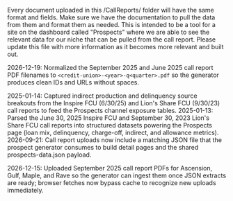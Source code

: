 Every document uploaded in this /CallReports/ folder will have the same format and fields. Make sure we have the documentation to pull the data from them and format them as needed. This is intended to be a tool for a site on the dashboard called "Prospects" where we are able to see the relevant data for our niche that can be pulled from the call report. Please update this file with more information as it becomes more relevant and built out.

2026-12-19: Normalized the September 2025 and June 2025 call report PDF filenames to `<credit-union>-<year>-q<quarter>.pdf` so the generator produces clean IDs and URLs without spaces.

2025-01-14: Captured indirect production and delinquency source breakouts from the Inspire FCU (6/30/25) and Lion's Share FCU (9/30/23) call reports to feed the Prospects channel exposure tables.
2025-01-13: Parsed the June 30, 2025 Inspire FCU and September 30, 2023 Lion's Share FCU call reports into structured datasets powering the Prospects page (loan mix, delinquency, charge-off, indirect, and allowance metrics).
2026-09-21: Call report uploads now include a matching JSON file that the prospect generator consumes to build detail pages and the shared prospects-data.json payload.

2026-12-15: Uploaded September 2025 call report PDFs for Ascension, Gulf, Maple, and Rave so the generator can ingest them once JSON extracts are ready; browser fetches now bypass cache to recognize new uploads immediately.
